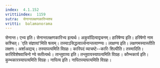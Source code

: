 ```yaml
---
index:  4.1.152
vrittiindex:  1159
sutra:  सेनान्तलक्षणकारिभ्यश्च
vritti:  balamanorama 
---
```


सेनान्त। एभ्य इति। सेनान्तलक्षणकारिभ्य इत्यर्थः। अकुर्वादित्वाद्वचनम्। हारिषेण्य इति। हरिषेणो नाम कश्चित्। `एति संज्ञायां'मिति षत्वम्। तस्याऽसिद्धत्वात्सेनान्तत्वाण्ण्यः। लाक्षण्य इति। लक्षणमस्यास्तीति लक्षणः। अर्शाअद्यच्। तस्यापत्यमिति विग्रहः। कारिपदं व्याचष्टे--कारिः शिल्पीति। तस्मादिति। कारिविशेषवाचिनो ण्ये सतीत्यर्थः। तान्तुवाय्य इति। तन्तुवायस्यापत्यमिति विग्रहः। कौम्भकार्य इति। कुम्भकारस्यापत्यमिति विग्रहः। नापित्य इति। नापितस्यापत्यमिति विग्रहः।

